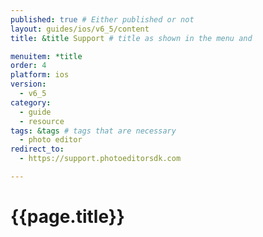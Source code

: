 ```yaml
---
published: true # Either published or not 
layout: guides/ios/v6_5/content
title: &title Support # title as shown in the menu and 

menuitem: *title
order: 4
platform: ios
version:
  - v6_5
category: 
  - guide
  - resource
tags: &tags # tags that are necessary
  - photo editor 
redirect_to: 
  - https://support.photoeditorsdk.com

---
```


# {{page.title}}
